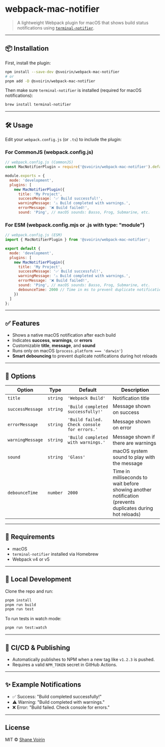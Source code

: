 # webpack-mac-notifier

> A lightweight Webpack plugin for macOS that shows build status notifications using [`terminal-notifier`](https://github.com/julienXX/terminal-notifier).

---

## 📦 Installation

First, install the plugin:

```bash
npm install --save-dev @svoirin/webpack-mac-notifier
# or
pnpm add -D @svoirin/webpack-mac-notifier
```

Then make sure `terminal-notifier` is installed (required for macOS notifications):

```bash
brew install terminal-notifier
```

---

## 🛠 Usage

Edit your `webpack.config.js` (or `.ts`) to include the plugin:

### For CommonJS (webpack.config.js)

```js
// webpack.config.js (CommonJS)
const MacNotifierPlugin = require('@svoirin/webpack-mac-notifier').default;

module.exports = {
  mode: 'development',
  plugins: [
    new MacNotifierPlugin({
      title: 'My Project',
      successMessage: '✅ Build successful!',
      warningMessage: '⚠️ Build completed with warnings.',
      errorMessage: '❌ Build failed!',
      sound: 'Ping', // macOS sounds: Basso, Frog, Submarine, etc.
```

### For ESM (webpack.config.mjs or .js with type: "module")

```js
// webpack.config.js (ESM)
import { MacNotifierPlugin } from '@svoirin/webpack-mac-notifier';

export default {
  mode: 'development',
  plugins: [
    new MacNotifierPlugin({
      title: 'My Project',
      successMessage: '✅ Build successful!',
      warningMessage: '⚠️ Build completed with warnings.',
      errorMessage: '❌ Build failed!',
      sound: 'Ping', // macOS sounds: Basso, Frog, Submarine, etc.
      debounceTime: 2000 // Time in ms to prevent duplicate notifications
    })
  ]
};
```

---

## ✅ Features

- Shows a native macOS notification after each build
- Indicates **success**, **warnings**, or **errors**
- Customizable **title**, **message**, and **sound**
- Runs only on macOS (`process.platform === 'darwin'`)
- **Smart debouncing** to prevent duplicate notifications during hot reloads

---

## 🔧 Options

| Option          | Type     | Default                      | Description                                      |
|-----------------|----------|------------------------------|--------------------------------------------------|
| `title`         | `string` | `'Webpack Build'`            | Notification title                               |
| `successMessage`| `string` | `'Build completed successfully!'` | Message shown on success                     |
| `errorMessage`  | `string` | `'Build failed. Check console for errors.'` | Message shown on error       |
| `warningMessage`| `string` | `'Build completed with warnings.'` | Message shown if there are warnings     |
| `sound`         | `string` | `'Glass'`                    | macOS system sound to play with the message      |
| `debounceTime`  | `number` | `2000`                      | Time in milliseconds to wait before showing another notification (prevents duplicates during hot reloads) |

---

## 📘 Requirements

- macOS
- `terminal-notifier` installed via Homebrew
- Webpack v4 or v5

---

## 🧪 Local Development

Clone the repo and run:

```bash
pnpm install
pnpm run build
pnpm run test
```

To run tests in watch mode:

```bash
pnpm run test:watch
```

---

## 🔐 CI/CD & Publishing

- Automatically publishes to NPM when a new tag like `v1.2.3` is pushed.
- Requires a valid `NPM_TOKEN` secret in GitHub Actions.

---

## ✨ Example Notifications

- ✅ Success: "Build completed successfully!"
- ⚠️ Warning: "Build completed with warnings."
- ❌ Error: "Build failed. Check console for errors."

---

## License

MIT © [Shane Voirin](https://github.com/shanevoirin)

